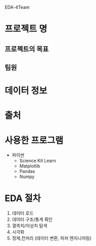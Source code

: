 E D A - 4 T e a m 
 
# 프로젝트 명
## 프로젝트의 목표
## 팀원


# 데이터 정보 
  # 출처


# 사용한 프로그램
- 파이썬
  - Science Kit Learn
  - Matplotlib
  - Pandas
  - Numpy


# EDA 절차
1. 데이터 로드
2. 데이터 구조/통계 확인
3. 결측치/이상치 탐색
4. 시각화
5. 정제,전처리 (데이터 변환, 피처 엔지니어링)


